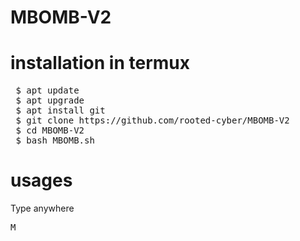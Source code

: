 # MBOMB-V2
# installation in termux

<pre> $ apt update
 $ apt upgrade
 $ apt install git
 $ git clone https://github.com/rooted-cyber/MBOMB-V2
 $ cd MBOMB-V2
 $ bash MBOMB.sh </pre>

# usages
Type anywhere
<pre>M</pre>
